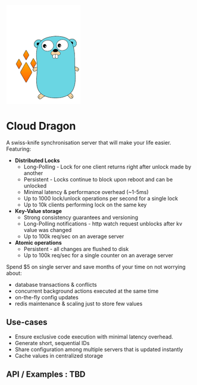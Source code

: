 ![cd](cdtools.png) 
# Cloud Dragon
A swiss-knife synchronisation server that will make your life easier. Featuring:

* **Distributed Locks**
    * Long-Polling - Lock for one client returns right after unlock made by another
    * Persistent - Locks continue to block upon reboot and can be unlocked
    * Minimal latency & performance overhead  (~1-5ms)
    * Up to 1000 lock/unlock operations per second for a single lock
    * Up to 10k clients performing lock on the same key
* **Key-Value storage**
    * Strong consistency guarantees and versioning
    * Long-Polling notifications - http watch request unblocks after kv value was changed
    * Up to 100k req/sec on an average server
* **Atomic operations**
    * Persistent - all changes are flushed to disk
    * Up to 100k req/sec for a single counter on an average server

Spend $5 on single server and save months of your time on not worrying about:
- database transactions & conflicts
- concurrent background actions executed at the same time
- on-the-fly config updates
- redis maintenance & scaling just to store few values

## Use-cases
* Ensure exclusive code execution with minimal latency overhead.
* Generate short, sequential IDs
* Share configuration among multiple servers that is updated instantly
* Cache values in centralized storage


## API / Examples : TBD